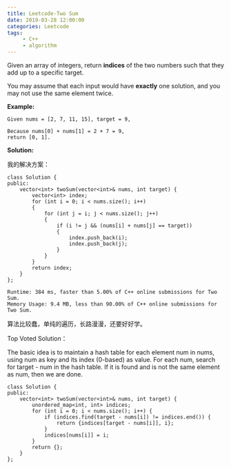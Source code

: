 ```yaml
---
title: Leetcode-Two Sum
date: 2019-03-28 12:00:00
categories: Leetcode
tags:
     - C++
     - algorithm
---
```


Given an array of integers, return **indices** of the two numbers such that they add up to a specific target.

You may assume that each input would have **exactly** one solution, and you may not use the same element twice.

<!-- more -->

**Example:**

```
Given nums = [2, 7, 11, 15], target = 9,

Because nums[0] + nums[1] = 2 + 7 = 9,
return [0, 1].
```

**Solution:**

我的解决方案：

```
class Solution {
public:
    vector<int> twoSum(vector<int>& nums, int target) {
        vector<int> index;
        for (int i = 0; i < nums.size(); i++)
        {
            for (int j = i; j < nums.size(); j++)
            {
                if (i != j && (nums[i] + nums[j] == target))
                {
                    index.push_back(i);
                    index.push_back(j);
                }
            }
        }
        return index;
    }
};
```

```
Runtime: 384 ms, faster than 5.00% of C++ online submissions for Two Sum.
Memory Usage: 9.4 MB, less than 90.00% of C++ online submissions for Two Sum.
```

算法比较蠢，单纯的遍历，长路漫漫，还要好好学。

Top Voted Solution：

The basic idea is to maintain a hash table for each element num in nums, using num as key and its index (0-based) as value. For each num, search for target - num in the hash table. If it is found and is not the same element as num, then we are done.

```
class Solution {
public:
    vector<int> twoSum(vector<int>& nums, int target) {
        unordered_map<int, int> indices;
        for (int i = 0; i < nums.size(); i++) {
            if (indices.find(target - nums[i]) != indices.end()) {
                return {indices[target - nums[i]], i};
            }
            indices[nums[i]] = i;
        }
        return {};
    }
};
```


